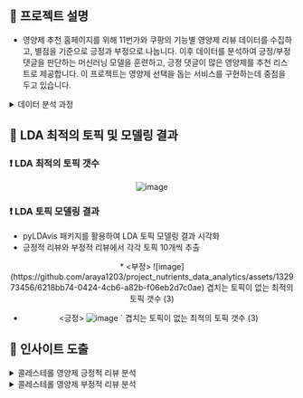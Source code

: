 ## 🐾 프로젝트 설명

- 영양제 추천 홈페이지를 위해 11번가와 쿠팡의 기능별 영양제 리뷰 데이터를 수집하고, 별점을 기준으로 긍정과 부정으로 나눕니다.
  이후 데이터를 분석하여 긍정/부정 댓글을 판단하는 머신러닝 모델을 훈련하고, 긍정 댓글이 많은 영양제를 추천 리스트로 제공합니다.
  이 프로젝트는 영양제 선택을 돕는 서비스를 구현하는데 중점을 두고 있습니다.

<details>
<summary> 데이터 분석 과정 </summary>
  
### 💊 리뷰 수집  
     11번가와 쿠팡에서 각 기능별 영양제 검색, 상품별 리뷰를 수집
     * 쿠팡은 상품당 50개의 리뷰만 수집이 됨.

### 💊 데이터 전처리 
     수집한 데이터를 정제하고 필요한 정보를 추출.
     별점을 기준으로 3점이하는 부정, 3점 초과는 긍정으로 데이터를 분리.
     중복된 리뷰나 불요어 제거, 단어를 치환하여 데이터를 정리.
   
### 💊 토픽 모델링: 
     긍정 댓글과 부정 댓글에서 주요 토픽을 추출.
     토픽 모델링 알고리즘을 사용하여 리뷰가 어떤 주제에 관한 것인지 식별.

### 💊 머신러닝 모델 훈련: 
     감정 분석 결과를 기반으로 긍정과 부정을 판단하는 머신러닝 모델을 훈련.
     텍스트 분류 알고리즘을 사용하여 리뷰를 긍정 또는 부정으로 분류.

### 💊 영양제 추천 시스템: 
     긍정적인 리뷰가 많은 영양제를 선정하여 추천 리스트를 생성.
     사용자에게 긍정적인 평가를 받은 영양제를 보여줌으로써 영양제 추천 서비스를 제공.


</details>


## 🐾 LDA 최적의 토픽 및 모델링 결과

### ❗ LDA 최적의 토픽 갯수

<div align="center">

![image](https://github.com/araya1203/project_nutrients_data_analytics/assets/132973456/380199ea-19da-4475-ab88-a257b49d9d20)


</div>

### ❗ LDA 토픽 모델링 결과

  * pyLDAvis 패키지를 활용하여 LDA 토픽 모델링 결과 시각화
  * 긍정적 리뷰와 부정적 리뷰에서 각각 토픽 10개씩 추출
<div align="center">
  * <부정>
![image](https://github.com/araya1203/project_nutrients_data_analytics/assets/132973456/6218bb74-0424-4cb6-a82b-f06eb2d7c0ae)
                                                  겹치는 토픽이 없는 최적의 토픽 갯수 (3)


  * <긍정>
    ![image](https://github.com/araya1203/project_nutrients_data_analytics/assets/132973456/260bd80d-7786-4a7c-90d6-632af857937b)
                         `                        겹치는 토픽이 없는 최적의 토픽 갯수 (3)
</div>



## 🐾 인사이트 도출
<details>
<summary> 콜레스테롤 영양제 긍정적 리뷰 분석</summary>
  
![image](https://github.com/araya1203/project_nutrients_data_analytics/assets/132973456/b8eea9af-410f-43e3-9d43-c9d9f8b43fe0)

</details>


<details>
<summary> 콜레스테롤 영양제 부정적 리뷰 분석</summary>
  
![image](https://github.com/araya1203/project_nutrients_data_analytics/assets/132973456/37a80317-b1a6-444c-94e0-362a637b4ff8)

</details>







